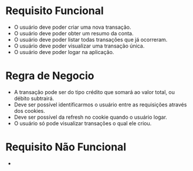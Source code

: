 # Requisito Funcional
- O usuário deve poder criar uma nova transação.
- O usuário deve poder obter um resumo da conta.
- O usuário deve poder listar todas transações que já ocorreram.
- O usuário deve poder visualizar uma transação única.
- O usuário deve poder logar na aplicação.

# Regra de Negocio
- A transação pode ser do tipo crédito que somará ao valor total, ou débito subtrairá.
- Deve ser possível identificarmos o usuário entre as requisições através dos cookies.
- Deve ser possível da refresh no cookie quando o usuário logar.
- O usuário só pode visualizar transações o qual ele criou.

# Requisito Não Funcional
- 